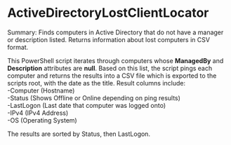 # ActiveDirectoryLostClientLocator
Summary: Finds computers in Active Directory that do not have a manager or description listed. Returns information about lost computers in CSV format.

This PowerShell script iterates through computers whose <strong>ManagedBy</strong> and <strong>Description</strong> attributes are <strong>null</strong>. Based on this list, the script pings each computer and returns the results into a CSV file which is exported to the scripts root, with the date as the title. Result columns include:
<br>-Computer (Hostname)
<br>-Status (Shows Offline or Online depending on ping results)
<br>-LastLogon (Last date that computer was logged onto)
<br>-IPv4 (IPv4 Address)
<br>-OS (Operating System)

The results are sorted by Status, then LastLogon.
